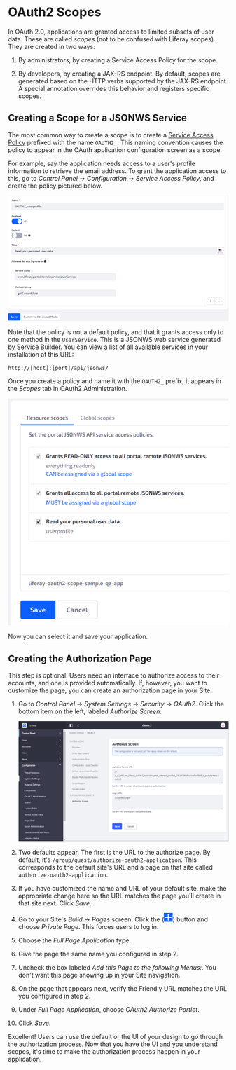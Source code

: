 # OAuth2 Scopes

In OAuth 2.0, applications are granted access to limited subsets of user data. These are called *scopes* (not to be confused with Liferay scopes). They are created in two ways:

1. By administrators, by creating a Service Access Policy for the scope.

2. By developers, by creating a JAX-RS endpoint. By default, scopes are generated based on the HTTP verbs supported by the JAX-RS endpoint. A special annotation overrides this behavior and registers specific scopes.

## Creating a Scope for a JSONWS Service

The most common way to create a scope is to create a [Service Access Policy](../../securing-web-services/setting-service-access-policies.md) prefixed with the name `OAUTH2_`. This naming convention causes the policy to appear in the OAuth application configuration screen as a scope.

For example, say the application needs access to a user's profile information to retrieve the email address. To grant the application access to this, go to *Control Panel* &rarr; *Configuration* &rarr; *Service Access Policy*, and create the policy pictured below.

![Figure 1: A Service Access Policy defines a scope for OAuth 2.0 applications.](./oauth2-scopes/images/01.png)

Note that the policy is not a default policy, and that it grants access only to one method in the `UserService`. This is a JSONWS web service generated by Service Builder. You can view a list of all available services in your installation at this URL:

```
http://[host]:[port]/api/jsonws/
```

Once you create a policy and name it with the `OAUTH2_` prefix, it appears in the *Scopes* tab in OAuth2 Administration.

![Figure 2: Scopes named with the proper prefix appear in the Scopes tab of your application configuration.](./oauth2-scopes/images/02.png)

Now you can select it and save your application.

## Creating the Authorization Page

This step is optional. Users need an interface to authorize access to their accounts, and one is provided automatically. If, however, you want to customize the page, you can create an authorization page in your Site.

1. Go to *Control Panel* &rarr; *System Settings* &rarr; *Security* &rarr; *OAuth2*. Click the bottom item on the left, labeled *Authorize Screen*.

    ![The OAuth2 Authorize Screen configuration page.](./oauth2-scopes/images/03.png)

2. Two defaults appear. The first is the URL to the authorize page. By default, it's `/group/guest/authorize-oauth2-application`. This corresponds to the default site's URL and a page on that site called `authorize-oauth2-application`.

3. If you have customized the name and URL of your default site, make the appropriate change here so the URL matches the page you'll create in that site next. Click *Save*.

4. Go to your Site's *Build* &rarr; *Pages* screen. Click the (![add](../../../../images/icon-add.png)) button and choose *Private Page*. This forces users to log in.

5. Choose the *Full Page Application* type.

6. Give the page the same name you configured in step 2.

7. Uncheck the box labeled *Add this Page to the following Menus:*. You don't want this page showing up in your Site navigation.

8. On the page that appears next, verify the Friendly URL matches the URL you configured in step 2.

9. Under *Full Page Application*, choose *OAuth2 Authorize Portlet*.

10. Click *Save*.

Excellent! Users can use the default or the UI of your design to go through the authorization process. Now that you have the UI and you understand scopes, it's time to make the authorization process happen in your application.
